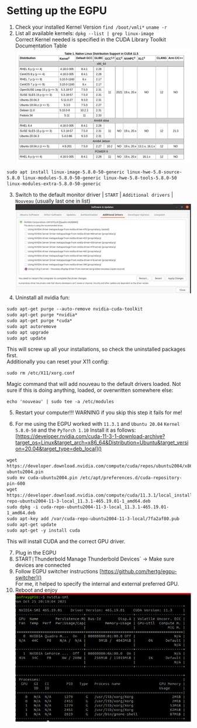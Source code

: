 # Setting up the EGPU

1. Check your installed Kernel Version ```find /boot/vmli*``` ```uname -r ```
2. List all available kernels: ```dpkg --list | grep linux-image```    
Correct Kernel needed is specified in the CUDA Library Toolkit Documentation Table   
   ![](docs/cuda_kernel.png)
```
sudo apt install linux-image-5.8.0-50-generic linux-hwe-5.8-source-5.8.0 linux-modules-5.8.0-50-generic linux-hwe-5.8-tools-5.8.0-50 linux-modules-extra-5.8.0-50-generic
``` 
3. Switch to the default monitor driver | `START` | `Additional drivers` | `Nouveau` (usually last one in list)
   ![](docs/display_driver.png)  
4. Uninstall all nvidia fun:
```
sudo apt-get purge --auto-remove nvidia-cuda-toolkit
sudo apt-get purge *nvidia*
sudo apt-get purge *cuda*
sudo apt autoremove
sudo apt upgrade
sudo apt update
```
This will screw up all your installations, so check the uninstalled packages first.   
Additionally you can reset your X11 config:  
```
sudo rm /etc/X11/xorg.conf
```
Magic command that will add nouveau to the default drivers loaded. Not sure if this is doing anything, loaded, or overwritten somewhere else:     
```
echo 'nouveau' | sudo tee -a /etc/modules
```

5. Restart your computer!!! WARNING if you skip this step it fails for me!

6. For me using the EGPU worked with `11.3.1` and `Ubuntu 20.04` `Kernel 5.8.0-50` and the `PyTorch 1.10`
Install it as follows:  
[https://developer.nvidia.com/cuda-11-3-1-download-archive?target_os=Linux&target_arch=x86_64&Distribution=Ubuntu&target_version=20.04&target_type=deb_local]()
```
wget https://developer.download.nvidia.com/compute/cuda/repos/ubuntu2004/x86_64/cuda-ubuntu2004.pin
sudo mv cuda-ubuntu2004.pin /etc/apt/preferences.d/cuda-repository-pin-600
wget https://developer.download.nvidia.com/compute/cuda/11.3.1/local_installers/cuda-repo-ubuntu2004-11-3-local_11.3.1-465.19.01-1_amd64.deb
sudo dpkg -i cuda-repo-ubuntu2004-11-3-local_11.3.1-465.19.01-1_amd64.deb
sudo apt-key add /var/cuda-repo-ubuntu2004-11-3-local/7fa2af80.pub
sudo apt-get update
sudo apt-get -y install cuda 
```
   This will install CUDA and the correct GPU driver.  
   
7. Plug in the EGPU
8. START` | `Thunderbold Manage Thunderbold Devices` -> Make sure devices are connected
9. Follow EGPU switcher instructions [https://github.com/hertg/egpu-switcher]()  
   For me, it helped to specify the internal and external preferred GPU. 
10.   Reboot and enjoy  
  ![](docs/final_result.png)
